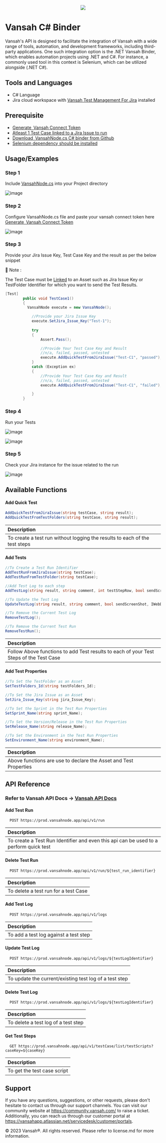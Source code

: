 <div align="center">
  <img src="https://user-images.githubusercontent.com/95007067/245728119-98d2b310-a43c-4d17-8a67-cc47d8ff9b3a.png" />
</div>

# Vansah C# Binder
Vansah's API is designed to facilitate the integration of Vansah with a wide range of tools, automation, and development frameworks, including third-party applications. One such integration option is the .NET Vansah Binder, which enables automation projects using .NET and C#. For instance, a commonly used tool in this context is Selenium, which can be utilized alongside (.NET C#). 

##  Tools and Languages
-	C# Language
-	Jira cloud workspace with [Vansah Test Management For Jira](https://marketplace.atlassian.com/apps/1224250/vansah-test-management-for-jira) installed

## Prerequisite

* [Generate Vansah Connect Token ](https://docs.vansah.com/docs-base/generate-a-vansah-api-token-from-jira/)
* [Atleast 1 Test Case linked to a Jira Issue to run](https://docs.vansah.com/docs-base/linking-test-cases-to-a-jira-issue/)
* [Download VansahNode.cs C# binder from Github ](https://github.com/testpointcorp/Vansah-CSharp-Binder/blob/main/VansahNode.cs)
* [Selenium dependency should be installed ](https://github.com/testpointcorp/Vansah-CSharp-Binder/wiki/How-to-Install-Selenium-Dependency-in-Visual-Studio%3F)


## Usage/Examples

### Step 1

Include [VansahNode.cs](https://github.com/testpointcorp/Vansah-CSharp-Binder/blob/main/VansahNode.cs) into your Project directory

![image](https://user-images.githubusercontent.com/95007067/245723781-a90ce9e1-9dd4-4623-93d5-228210fa1489.png)



### Step 2

Configure VansahNode.cs file and paste your vansah connect token here 
[Generate Vansah Connect Token ](https://docs.vansah.com/docs-base/generate-a-vansah-api-token-from-jira/)


![image](https://user-images.githubusercontent.com/95007067/245725004-0ed5e90b-6930-4b9e-8fa0-e7077305b933.png)


### Step 3
Provide your Jira Issue Key, Test Case Key and the result as per the below snippet

👋 Note : 

The Test Case must be [Linked](https://docs.vansah.com/docs-base/linking-test-cases-to-a-jira-issue/) to an Asset such as Jira Issue Key or TestFolder Identifier for which you want to send the Test Results. 

```c#
[Test]
        public void TestCase1()
        {   
          VansahNode execute = new VansahNode();

            //Provide your Jira Issue Key
            execute.SetJira_Issue_Key("Test-1");
                   
            try
            {
                Assert.Pass();

                //Provide Your Test Case Key and Result 
                //n/a, failed, passed, untested
                execute.AddQuickTestFromJiraIssue("Test-C1", "passed");
            }
            catch (Exception ex)
            {
                //Provide Your Test Case Key and Result 
                //n/a, failed, passed, untested
                execute.AddQuickTestFromJiraIssue("Test-C1", "failed");

            }
        }
 ```
### Step 4
Run your Tests

![image](https://user-images.githubusercontent.com/95007067/245725721-556bd502-1704-444d-ba03-422607e5c6fa.png)

![image](https://user-images.githubusercontent.com/95007067/245726916-ebdff6b0-2a6a-410a-935a-a9c44ef7f9be.png)



### Step 5
Check your Jira instance for the issue related to the run

![image](https://user-images.githubusercontent.com/95007067/248912620-19f28df0-d48a-4779-883b-d721638dfb12.png)




## Available Functions

#### Add Quick Test

```c#
AddQuickTestFromJiraIssue(string testCase, string result);
AddQuickTestFromTestFolders(string testCase, string result);  
```
| Description                     |
:-------------------------------- |
|To create a test run without logging the results to each of the test steps|

#### Add Tests

```c#
//To Create a Test Run Identifier
AddTestRunFromJiraIssue(string testCase);
AddTestRunFromTestFolder(string testCase); 

//Add Test Log to each step
AddTestLog(string result, string comment, int testStepRow, bool sendScreenShot, IWebDriver driver);

//To Update the Test Log
UpdateTestLog(string result, string comment, bool sendScreenShot, IWebDriver driver);

//To Remove the Current Test Log
RemoveTestLog();

//To Remove the Current Test Run
RemoveTestRun();

```
| Description                     |
:-------------------------------- |
|Follow Above functions to add Test results to each of your Test Steps of the Test Case|

#### Add Test Properties

```c#
//To Set the TestFolder as an Asset
SetTestFolders_Id(string testFolders_Id);

//To Set the Jira Issue as an Asset
SetJira_Issue_Key(string jira_Issue_Key);

//To Set the Sprint in the Test Run Properties
SetSprint_Name(string sprint_Name);

//To Set the Version/Release in the Test Run Properties
SetRelease_Name(string release_Name);

//To Set the Environment in the Test Run Properties
SetEnvironment_Name(string environment_Name);

```
| Description                     |
:-------------------------------- |
|Above functions are use to declare the Asset and Test Properties|


## API Reference

### Refer to Vansah API Docs  -> [Vansah API Docs](https://apidoc.vansah.com/)

#### Add Test Run

```http
  POST https://prod.vansahnode.app/api/v1/run
```
| Description                     |
:-------------------------------- |
|To create a Test Run Identifier and even this api can be used to a perform quick test |

#### Delete Test Run

```http
  POST https://prod.vansahnode.app/api/v1/run/${test_run_identifier}
```

| Description                     |
:-------------------------------- |
|To delete a test run for a test Case |

#### Add Test Log

```http
  POST https://prod.vansahnode.app/api/v1/logs
```
| Description                     |
:-------------------------------- |
|To add a test log against a test step |

#### Update Test Log

```http
  POST https://prod.vansahnode.app/api/v1/logs/${testLogIdentifier}
```

| Description                     |
:-------------------------------- |
|To update the current/existing test log of a test step|

#### Delete Test Log

```http
  POST https://prod.vansahnode.app/api/v1/logs/${testLogIdentifier}
```
| Description                     |
:-------------------------------- |
|To delete a test log of a test step|

#### Get Test Steps

```http
  GET https://prod.vansahnode.app/api/v1/testCase/list/testScripts?caseKey=${caseKey}
```

| Description                     |
:-------------------------------- |
|To get the test case script|


## Support
If you have any questions, suggestions, or other requests, please don't hesitate to contact us through our support channels. You can visit our community website at https://community.vansah.com/ to raise a ticket. Additionally, you can reach us through our customer portal at https://vansahapp.atlassian.net/servicedesk/customer/portals.


© 2023 Vansah®. All rights reserved. Please refer to license.md for more information.
